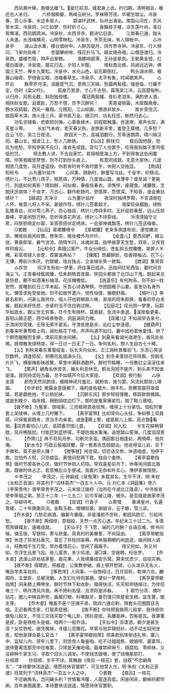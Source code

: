 <!-- { "loadSidebar": true } -->
　　西风黄叶稀，南楼北雁飞。妾灯前泪，缝君身上衣。约归期，清明相会，雁还也人未归。
　　六桥烟柳颦，两峰云树分。罗袜移芳径，华裙生暗尘。冷泉春，赏心乐事，水边多丽人。
　　碧湖环武林，仙舟出涌金。南国山河在，东风草木深。冷泉阴，兴亡如梦，伤时折寸心。
　　香飘桂子楼，凉生莲叶舟。落日鸳鸯浦，西风鹦鹉洲。冷泉秋，水西寻寺，题诗忆旧游。
　　江南春已通，陇头人未逢。水浅梅横月，山明雪映松。冷泉冬，烹茶无味，有人锦帐中。
　　△冷泉亭
　　湖山汲水重，楼台烟树中。人醉苏堤月，风传贾寺钟。冷泉东，行人频问，飞来何处峰？
　　苍猿攀树啼，残花扑马飞。越女随舟唱，山僧逐渡归。冷泉西，雄楼杰观，钟声出翠微。
　　渔榔响碧潭，王孙徙翠岚。玉勒黄金镫，红缨白面骖。冷泉南，踏花归去，夕阳人半酣。
　　塔标南北峰，风闻远近钟。佛国三天竺，禅关九里松。冷泉中，水光山色，岩花颠倒红。
　　鸭头湖水明，蛾眉山岫青。罗绮香尘暗，池塘春草生。冷泉亭，太平有象，时闻歌笑声。
　　△怀古
　　飘零岁月深，消磨意气沉。恩雨三天隔，愁霜两鬓侵。强登临，行藏不定，伤时《梁父吟》。
　　孤身万里游，寸心千古愁，霜落吴江冷，云高楚甸秋。认归舟，风帆无数，斜阳独倚楼。
　　儒冠两鬓皤，青衫老泪多。满酌贤人酒，相扶赵女歌。且蹉跎，万愁千恨，奈予沉醉何！
　　芙蓉凝晓霜，木犀飘晚香。野水双鸥靓，西风一雁翔。立残阳，江山如画，倦游非故乡。
　　故乡音信沉，故园草木深，烽火连三月，家书抵万金。细沉吟，功名枉恁，断然归去心。
　　功名览镜看，悲歌把剑弹。心事鱼缘木，前程羝触藩。世途艰，艰声长叹，满天星斗寒。
　　长虹气未收，老天春又秋。逆旅新丰舍，羞登王粲楼。几多愁？白云飞尽，吴江日夜流。
　　故园天一方，高城泪数行。芳草迷鹦鹉，晴川隔汉阳。暮山长，烟波江上，愁人几断肠。
　　【仙吕】醉扶归
　　瘦后因他瘦，愁后为他愁。早知伊家不应口，谁肯先成就。营勾了人也罢手，吃得我些酩子里骂低低的咒。
　　频去教人讲，不去自家忙。若得相思海上方，不到得害这些闲魔障。你笑我眠思梦想，则不打到你头直上。
　　有意同成就，无意大家休。几度相思几度愁，风月虚遥授。你若肯时肯不肯时罢手，休把人空拖逗。
　　【商调】知秋令
　　△为董针姑作
　　心间事，肠断时，醉墨写乌丝。千金字，织锦词。绣针儿，不比莺儿燕子。相思病，万种情，几度海山盟。谁薄幸？谁至诚？更能行，到底如何离影？情如醉，闷似痴，春瘦怯春衣。添憔悴，废寝食。减腰肢，怎脱厌厌病体？千金字，万古心，翻作断肠吟。恩情厚，怨恨深。不知音，谁会重拈绣针？
　　【越调】天净沙
　　△为董针姑作
　　夜深时独绣罗鞋，不言语倒在人怀，做意儿将人不采。甚娘作怪，绣针儿签着敲才。
　　海棠轻染胭脂，绿杨乱撒青丝，对对莺儿燕子。伤心独自，绣针儿停待多时。玉纤屈损春葱，远山压损眉峰，早是闲愁万种。忽听得卖花声送，绣针儿不待穿绒。
　　冷清清独守兰房，闷恹恹倚定纱窗，呆答孩搭伏定绣床。一会家神魂飘荡，绣针儿签这梅香。
　　○套数
　　【仙吕】翠裙腰缠令
　　【翠裙腰】老来多病逢秋验，便觉嫩凉添，懒摇纨扇闲纹簟。卷朱帘，晚妆楼外月纤纤。
　　【金盏儿】更西风酽，微云敛。黄昏即渐，暑气消沛。阴晴乍闪，冰魂尚潜。指甲痕芽天生堑，双帘，又传宫样印眉尖。
　　【元和令】素娥公案严，牛女分缘俭。苍虬钩玉控雕檐，翠屏人半掩。彩鸾收镜入妆奁，霓裳谁再拈？
　　【赚尾】昂藏醉脸，桂香襟袖沾。花下心无慊，樽前兴未厌。钓银蟾，瑶台独占，立金梯长笑一掀髯。
　　【商调】集贤宾
　　△叹世
　　叹浮生有如一梦里，将往事已成非。迅指间红轮西坠，霎时间沧海尘飞。正青春绿鬓斑皤，恰朱颜皓首庞眉，转回头都做了北邙山下鬼。题起来总是伤悲，都不如酒淹衫袖湿，花压帽檐低。
　　【逍遥乐】有何拘系，则不如一枕安然，直睡到红日三竿未起。乐吾心诗酒琴棋，守团圆稚子山妻。富贵功名身外礼，懒营求免受驱驰。则不如放怀遣兴，悦性怡情，展眼舒眉。
　　【梧叶儿】争甚名和利，问甚么我共你。咱人可也转眼故人稀，渐渐的将朱颜换，看看的早白发催。题起来好伤悲，赤紧的当不住白驹过隙。
　　【后庭花】叹光阴一梦里，玩韶华如逝水。觑尘世无穷事，尽今生有限杯。莫惑疑，急流中勇退。溪岸鱼更美，首阳山蕨正肥，西华峰景物奇，洞庭湖风力微。
　　【双雁儿】不如闻早去来兮，乐清闲穷究理，无辱无荣不萦系。守清贫绝是非，远红尘参道德。
　　【醋葫芦】到春来听黄莺枝上鸣，闻杜鹃花下啼。声声叫道不如归，囊中钱劝君休爱惜。拚了个醉而醒醒而复醉，席前花影坐间移。
　　【幺】到夏来看湖光潋滟生，香风处处微。披襟散发绿杨堤，得一日过一日无了一日。争何名利，想人生自古七十稀。
　　【幺】到秋来看东篱菊绽金，玩长天月似水。正江涵秋景雁初飞，乐吾心笑谈饮数杯。酒逢知契，把黄花乱插满头归。
　　【幺】到冬来落琼花阵阵飘，剪鹅毛片片飞。横窗梅影映疏篱，草堂中满斟酒数杯。醉时节盹睡，一任教红尘滚滚往来飞。
　　【尾声】蜗角名休苦贪，蝇头利总休觅。鹤长凫短不能齐，到头来不知谁是谁。我则待混俗为最，总不如葫芦今后大家提。
　　【双调】夜行船
　　△咏金莲
　　颜色天然风韵佳，据精神闭月羞花。腻粉妆，施匀罢，风流处那些儿堪画。
　　【步步娇】微露金莲唐裙下，端的是些娘大，刚半札。若舞霓裳将翠盘踏，若是觑绝他，不让杨妃袜。
　　【沉醉东风】那步轻轻慢撒，移踪款款微踏。或是到晚夕，临床榻，拥鲛绡枕边灯下。那的是冤家痛紧恰，脱了鞋儿缠咱。
　　【拨不断】为冤家，恨咱家。三兜根用意收拾煞，缠得上十分紧恰。怕松时重套上吴绫袜，从缠上几时撇下。
　　【离亭宴煞】比如常向心头挂，争如移上双肩搭。问得冤家既肯，须当手内亲拿。或是膊上擎，或是肩儿上架。高点银看咱，店弄着彻心儿欢，高跷着尽情儿耍。
　　【双调】风入松
　　半生花柳稍曾耽，风月畅尴尬。付能巴到蓝桥驿，不堤防烟水重淹。追想盟山誓海，几度泪湿青衫。
　　【乔牌儿】再不将风月参，勾断欠余滥。偶因那日相逢处，两情牵，他共俺。
　　【新水令】巧盘云髻插琼簪，穿一套素衣恁般甜淡。他说得话儿岩，合下手脾和，莫不是把人赚？
　　【搅筝琶】闲言探，切恐话交参。休道咱虚，怕伊不敢。岂怕外人知，只恐娘监。离恨闷愁两下耽，独自个羞惨。
　　【离亭宴歇指煞】做时节彼各休心厌，做时节休把人坑陷。常欢喜星前月下，休等闲间面北眉南。既做时休忐忑，若意懒后众生便减。我着片无忝和朴实心，博伊家做怪胆。
　　☆李茂之
　　李茂之，元·钟嗣成《录鬼簿》未载其名，生平不详。明·朱权《太和正音谱》将其列于“词林英杰”一百五十人中。元·刘仁本《洞庭集》卷六《李荣贵传》谓李荣贵字茂之，元末居江陵府（治所在今湖北江陵县），中书省宣使李荣祖之弟。至正十二年（一三五二）红巾军破江陵，被杀。是否就是曲家李茂之，存疑待考。
　　○套数
　　【双调】行香子
　　△寄情
　　春满皇州，名遍青楼，二十年旖旎风流。金鞍玉勒，矮帽轻裘。谢娘诗，云子酿，雪儿讴。
　　【乔木查】几愁花病酒，偏甚今番瘦。非是潘郎不奈秋，都因风韵它，引起闲愁。
　　【拨不断】两绸缪，意相投，天然一点芳心透。年纪未三十过二九，多情莺燕蜂蝶友，速难成就。
　　【天仙子】于飞愿，端的几时酬？会语应难，修书问候。铺玉版，写银钩，寄与娇羞。真真的的美眷爱，不尚延由。
　　【离亭带歇指煞】休违了剪发拈香咒，莫忘了并枕同衾褥。再休眉期眼约闲迤逗，娘间阻人调斗，枉教咱千生万受。常办着惜花心，空闲了画眉手。
　　得又何如，失又何如，奈浮生迅景飞投。些儿富贵，多少风波。漫□谋，空驰聘，枉张罗。
　　【乔木查】选溪山好处结茅屋，栽花果，人我境番成安乐窝。算来忧虑少，自投灾祸。
　　【拨不断】得蹉跎，把器虚，公案教参破。眉上顿开愁锁，心头泼杀无名火，俺且学卖呆妆捋。
　　【筝笆序】人间事，一自饱经过，日月双轮，乾坤六合。麟阁将，玉堂臣，总被消磨。人生幻化待则甚磨，便似一梦南柯。
　　【离亭宴带歇指煞】闲来膝上横琴坐，醉时节林下和衣卧。唱得快活，乐天知命随缘过。为伴侣唯三个，明月清风共我。再不把利名侵，且须将是非躲。
　　扌颠竹分茶，摘叶拈花，圈儿中稍自矜夸。画眉打眼，料嘴敲牙。要罚馒只除是瓮生根，盆生蔓，甑生芽。
　　【乔木查】俺虽不是个还魂子弟，晓四六通合剌，锦套头花圈圆且吉咱。正迟看两念家，打鼓弄琵琶。
　　【拨不断】你待把我做燕儿般拿，我待把你做兔儿般叉，不信三文钱买取个龟儿卦。团衫是纸，系腰是麻，包髻是瓦。我罩篱是皮，卧是铁枪头是蜡，咱两个一般乔话。
　　【天仙令】添潇洒，朝夕是甚生涯？女仗唇枪，娘凭嘴抹，寻缝儿觅撒花。早索与他异锦轻纱，动不动五奴闲坐衙，知他是理会甚么官法？
　　【离亭宴带歇拍煞】把条款别体倒违礼煞，寨儿中、监狱儿内、禁牢儿里下，则恁傍人每鉴咱。吃不过姐姐焦、娘娘哝、婆婆骂，欲待要离恁那壳中应难罢，只除是天摧地塌。最难禁碎揪ㄎ、胡腐掐、零碎抹，又没耕种千家生马，寻取个回头儿调发。不使钱恁娘嗔，使了钱俺那耶打。
　　☆孙叔顺
　　孙叔顺，生平不详。其散曲《南吕·一枝花》套，自叙“不恋蜗角名”，“本待要快活逍遥，情愿待休官罢职”，可见他曾入仕。明·朱权《太和正音谱》将其列于“词林英杰”一百五十人之中。
　　○套数
　　【南吕】一枝花
　　不恋蜗角名，岂问蝇头利？世情看冷暖，人面逐高低。闲是闲非，僻掉的都伶俐，百年身图画里。本待要快活逍遥，情愿待休官罢职。
